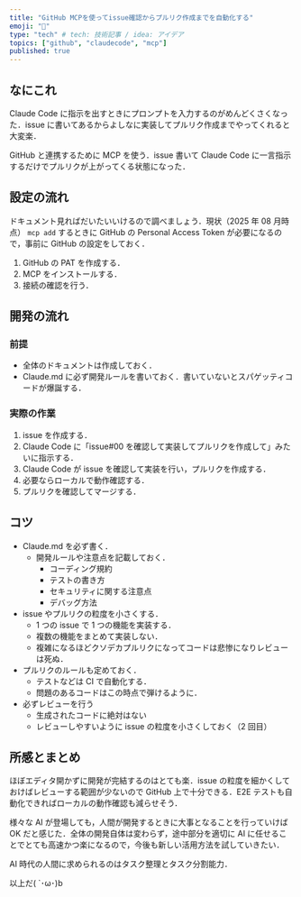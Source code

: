 ```yaml
---
title: "GitHub MCPを使ってissue確認からプルリク作成までを自動化する"
emoji: "📜"
type: "tech" # tech: 技術記事 / idea: アイデア
topics: ["github", "claudecode", "mcp"]
published: true
---
```


## なにこれ

Claude Code に指示を出すときにプロンプトを入力するのがめんどくさくなった．issue に書いてあるからよしなに実装してプルリク作成までやってくれると大変楽．

GitHub と連携するために MCP を使う．issue 書いて Claude Code に一言指示するだけでプルリクが上がってくる状態になった．

## 設定の流れ

ドキュメント見ればだいたいいけるので調べましょう．現状（2025 年 08 月時点） `mcp add` するときに GitHub の Personal Access Token が必要になるので，事前に GitHub の設定をしておく．

1. GitHub の PAT を作成する．
2. MCP をインストールする．
3. 接続の確認を行う．

## 開発の流れ

### 前提

- 全体のドキュメントは作成しておく．
- Claude.md に必ず開発ルールを書いておく．書いていないとスパゲッティコードが爆誕する．

### 実際の作業

1. issue を作成する．
2. Claude Code に「issue#00 を確認して実装してプルリクを作成して」みたいに指示する．
3. Claude Code が issue を確認して実装を行い，プルリクを作成する．
4. 必要ならローカルで動作確認する．
5. プルリクを確認してマージする．

## コツ

- Claude.md を必ず書く．
  - 開発ルールや注意点を記載しておく．
    - コーディング規約
    - テストの書き方
    - セキュリティに関する注意点
    - デバッグ方法
- issue やプルリクの粒度を小さくする．
  - 1 つの issue で 1 つの機能を実装する．
  - 複数の機能をまとめて実装しない．
  - 複雑になるほどクソデカプルリクになってコードは悲惨になりレビューは死ぬ．
- プルリクのルールも定めておく．
  - テストなどは CI で自動化する．
  - 問題のあるコードはこの時点で弾けるように．
- 必ずレビューを行う
  - 生成されたコードに絶対はない
  - レビューしやすいように issue の粒度を小さくしておく（2 回目）

## 所感とまとめ

ほぼエディタ開かずに開発が完結するのはとても楽．issue の粒度を細かくしておけばレビューする範囲が少ないので GitHub 上で十分できる．E2E テストも自動化できればローカルの動作確認も減らせそう．

様々な AI が登場しても，人間が開発するときに大事となることを行っていけば OK だと感じた．全体の開発自体は変わらず，途中部分を適切に AI に任せることでとても高速かつ楽になるので，今後も新しい活用方法を試していきたい．

AI 時代の人間に求められるのはタスク整理とタスク分割能力．

以上だ( `･ω･)b
